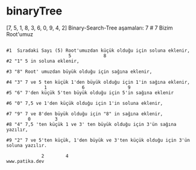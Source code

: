 # binaryTree
[7, 5, 1, 8, 3, 6, 0, 9, 4, 2] Binary-Search-Tree aşamaları: 
                                   7                                         #  7 Bizim Root'umuz
                                                              
                                                                             #1  Sıradaki Sayı (5) Root'umuzdan küçük olduğu için soluna eklenir,
                           5            8                                    #2 "1" 5 in soluna eklenir,
                                                                             #3 "8" Root' umuzdan büyük olduğu için sağına eklenir,
                                                                             #4 "3" 7 ve 5 ten küçük 1'den büyük olduğu için 1'in sağına eklenir,  
                  1             6                9                           #5 "6" 7'den küçük 5'ten büyük olduğu için 5'in sağına eklenir
                                                                             #6 "0" 7,5 ve 1'den küçük olduğu için 1'in soluna eklenir,
                                                                             #7 "9" 7 ve 8'den büyük olduğu için "8" in sağına eklenir,
            0         3                                                      #8 "4" 7,5 'ten küçük 1 ve 3' ten büyük olduğu için 3'ün sağına yazılır,
                                                                             #9 "2" 7 ve 5'ten küçük, 1'den büyük ve 3'ten küçük olduğu için 3'ün soluna yazılır.
            
                 2        4                                                   www.patika.dev 
